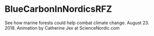 # BlueCarbonInNordicsRFZ
See how marine forests could help combat climate change. August 23. 2018. Animation by Catherine Jex at ScienceNordic.com
